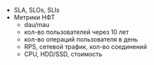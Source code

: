 - SLA, SLOs, SLIs
- Метрики НФТ
  - dau/mau
  - кол-во пользователей через 10 лет
  - кол-во операций пользователя в день
  - RPS, сетевой трафик, кол-во соединений
  - CPU, HDD/SSD, стоимость
